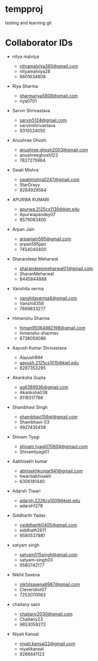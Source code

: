# tempproj
testing and learning git
# Collaborator IDs

- nitya malviya
  - nityamalviya360@gmail.com
  - nityamalviya28
  - 8601634808

- Riya Sharma
  - sharmariya5808@gmail.com
  - riya0701

- Sarvin Shrivastava
  - sarvin5124@gmail.com
  - sarvinshrivastava
  - 9310524050

- Anushree Ghosh
  - anushree.ghosh2003@gmail.com
  - anushreeghosh123
  - 7827275964
 
- Swati Mishra
  - swatimishra0247@gmail.com
  - StarGrayy
  - 9264929564

- APURWA KUMARI 
  - apurwa.2125cs1139@kiet.edu
  - Apurwapandey07
  - 8579083400

- Arpan Jain
  - arpanjain595@gmail.com
  - arpan595jain
  - 7454040400

- Sharandeep Meharwal
  - sharandeepmeharwal01@gmail.com
  - SharanMeharwal
  - 8445844888

- Vanshita verma
  - vanshitaverma4@gmail.com
  - Vanshi4358
  - 7669833277

- Himanshu Sharma
  - himan95064982198@gmail.com
  - himanshu-sharmav
  - 8738059086

- Aayush Kumar Shrivastava
  - Aayush894
  - aayush.2125cs1015@kiet.edu
  - 8287353295

- Akanksha Gupta
  - ag6389936@gmail.com
  - Akanksha038
  - 9118317766

- Shambhavi Singh
  - shambhavi156qt@gmail.com
  - Shambhavi-03
  - 9927435458

- Shivam Tyagi
  - shivam.tyagi070604@gmaol.com
  - Shivamtyagi01

- Aabhisekh kumar
  - abhisekhkumar941@gmail.com
  - tiwariiiabhisekh
  - 6306181440

- Adarsh Tiwari
  - adarsh.2226cs1009@kiet.edu
  - adarsh1278

- Siddharth Yadav
  - ysiddharth0405@gmail.com
  - siddhath2611
  - 9580537881

- satyam singh
  - satyam015singh@gmail.com
  - satyam-singh03
  - 9580742177

- Nikhil Saxena
  - nikhilsaxena9987@gmail.com
  - Cleveridiot07
  - 7253070083
  
- chaitany saini
  - chaitany2030@gmail.com
  - Chaitany23
  - 9653059272

- Niyati Kansal
  - niyati.kansal22@gmail.com
  - niyatikansal
  - 9266641123
